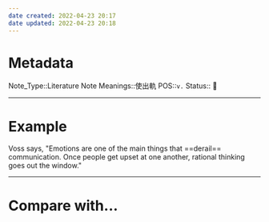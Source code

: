 ```yaml
---
date created: 2022-04-23 20:17
date updated: 2022-04-23 20:18
---
```


# Metadata

Note_Type::Literature Note
Meanings::使出軌
POS::`v.`
Status:: 👶

---

# Example

Voss says, "Emotions are one of the main things that ==derail== communication. Once people get upset at one another, rational thinking goes out the window."

---

# Compare with...
